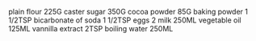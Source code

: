 plain flour 225G
caster sugar 350G
cocoa powder 85G
baking powder 1 1/2TSP
bicarbonate of soda 1 1/2TSP
eggs 2
milk 250ML
vegetable oil 125ML
vannilla extract 2TSP
boiling water 250ML